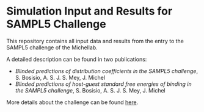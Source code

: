 Simulation Input and Results for SAMPL5 Challenge
=================================================

This repository contains all input data and results from the entry to the SAMPL5 challenge of the Michellab. 

A detailed description can be found in two publications:
* *Blinded predictions of distribution coefficients in the SAMPL5 challenge*, S. Bosisio, A. S. J. S. Mey, J. Michel
* *Blinded predictions of host-guest standard free energies of binding in the SAMPL5 challenge*, S. Bosisio, A. S. J. S. Mey, J. Michel

More details about the challenge can be found [here](https://drugdesigndata.org/about/sampl5).
